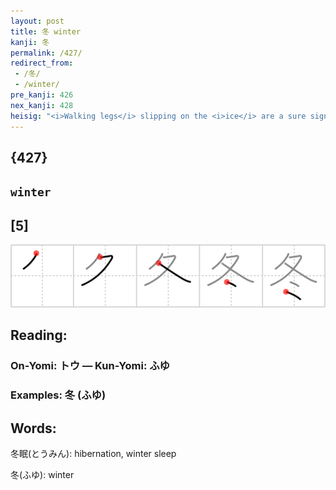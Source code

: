 ```yaml
---
layout: post
title: 冬 winter
kanji: 冬
permalink: /427/
redirect_from:
 - /冬/
 - /winter/
pre_kanji: 426
nex_kanji: 428
heisig: "<i>Walking legs</i> slipping on the <i>ice</i> are a sure sign of <b>winter</b>."
---
```


## {427}

## `winter`

## [5]

<div class="stroke"><img src="../images/E586AC.png" /></div>

## Reading:

### On-Yomi: トウ &mdash; Kun-Yomi: ふゆ

### Examples: 冬 (ふゆ)

## Words:

冬眠(とうみん): hibernation, winter sleep

冬(ふゆ): winter

